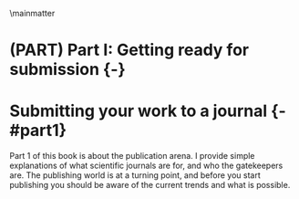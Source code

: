\mainmatter

# (PART) Part I: Getting ready for submission {-}

# Submitting your work to a journal {- #part1}

Part 1 of this book is about the publication arena. I provide simple explanations of what scientific journals are for, and who the gatekeepers are. The publishing world is at a turning point, and before you start publishing you should be aware of the current trends and what is possible.


